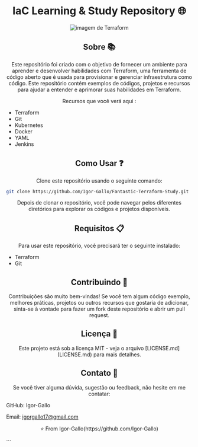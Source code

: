 <h1 align="center">IaC Learning & Study Repository 🌐</h1>

<p align="center">
  <img src="https://www.datocms-assets.com/58478/1640019487-og-image.png" alt="imagem de Terraform"/>
</p>

<h2 align="center">Sobre 📚</h2>

<p align="center">
Este repositório foi criado com o objetivo de fornecer um ambiente para aprender e desenvolver habilidades com Terraform, uma ferramenta de código aberto que é usada para provisionar e gerenciar infraestrutura como código. Este repositório contém exemplos de códigos, projetos e recursos para ajudar a entender e aprimorar suas habilidades em Terraform.
</p>

<p align="center">
  Recursos que você verá aqui :
  
- Terraform
- Git
- Kubernetes
- Docker
- YAML
- Jenkins

<h2 align="center">Como Usar ❓</h2>

<p align="center">
Clone este repositório usando o seguinte comando:
</p>

```bash
git clone https://github.com/Igor-Gallo/Fantastic-Terraform-Study.git

```

<p align="center">
Depois de clonar o repositório, você pode navegar pelos diferentes diretórios para explorar os códigos e projetos disponíveis.
</p>

<h2 align="center">Requisitos 📋</h2>

<p align="center">
Para usar este repositório, você precisará ter o seguinte instalado:
</p>

- Terraform
- Git

<h2 align="center">Contribuindo 🤝</h2>

<p align="center">
Contribuições são muito bem-vindas! Se você tem algum código exemplo, melhores práticas, projetos ou outros recursos que gostaria de adicionar, sinta-se à vontade para fazer um fork deste repositório e abrir um pull request.
</p>

<h2 align="center">Licença 📄</h2>

<p align="center">
Este projeto está sob a licença MIT - veja o arquivo [LICENSE.md](LICENSE.md) para mais detalhes.
</p>

<h2 align="center">Contato 📧</h2>

<p align="center">
Se você tiver alguma dúvida, sugestão ou feedback, não hesite em me contatar:
</p>

GitHub: Igor-Gallo

Email: igorgallo17@gmail.com

<p align="center">
⭐️ From Igor-Gallo(https://github.com/Igor-Gallo)
</p>
```
